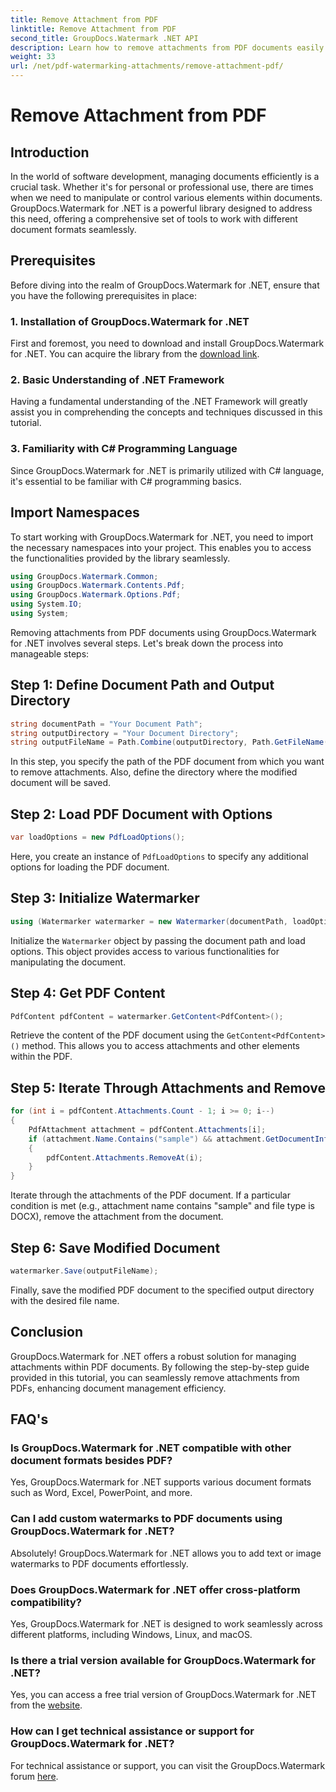 ```yaml
---
title: Remove Attachment from PDF
linktitle: Remove Attachment from PDF
second_title: GroupDocs.Watermark .NET API
description: Learn how to remove attachments from PDF documents easily using GroupDocs.Watermark for .NET. Enhance your document management efficiency.
weight: 33
url: /net/pdf-watermarking-attachments/remove-attachment-pdf/
---
```


# Remove Attachment from PDF

## Introduction
In the world of software development, managing documents efficiently is a crucial task. Whether it's for personal or professional use, there are times when we need to manipulate or control various elements within documents. GroupDocs.Watermark for .NET is a powerful library designed to address this need, offering a comprehensive set of tools to work with different document formats seamlessly.
## Prerequisites
Before diving into the realm of GroupDocs.Watermark for .NET, ensure that you have the following prerequisites in place:
### 1. Installation of GroupDocs.Watermark for .NET
First and foremost, you need to download and install GroupDocs.Watermark for .NET. You can acquire the library from the [download link](https://releases.groupdocs.com/Watermark/net/).
### 2. Basic Understanding of .NET Framework
Having a fundamental understanding of the .NET Framework will greatly assist you in comprehending the concepts and techniques discussed in this tutorial.
### 3. Familiarity with C# Programming Language
Since GroupDocs.Watermark for .NET is primarily utilized with C# language, it's essential to be familiar with C# programming basics.

## Import Namespaces
To start working with GroupDocs.Watermark for .NET, you need to import the necessary namespaces into your project. This enables you to access the functionalities provided by the library seamlessly.

```csharp
using GroupDocs.Watermark.Common;
using GroupDocs.Watermark.Contents.Pdf;
using GroupDocs.Watermark.Options.Pdf;
using System.IO;
using System;
```
Removing attachments from PDF documents using GroupDocs.Watermark for .NET involves several steps. Let's break down the process into manageable steps:
## Step 1: Define Document Path and Output Directory
```csharp
string documentPath = "Your Document Path";
string outputDirectory = "Your Document Directory";
string outputFileName = Path.Combine(outputDirectory, Path.GetFileName(documentPath));
```
In this step, you specify the path of the PDF document from which you want to remove attachments. Also, define the directory where the modified document will be saved.
## Step 2: Load PDF Document with Options
```csharp
var loadOptions = new PdfLoadOptions();
```
Here, you create an instance of `PdfLoadOptions` to specify any additional options for loading the PDF document.
## Step 3: Initialize Watermarker
```csharp
using (Watermarker watermarker = new Watermarker(documentPath, loadOptions))
```
Initialize the `Watermarker` object by passing the document path and load options. This object provides access to various functionalities for manipulating the document.
## Step 4: Get PDF Content
```csharp
PdfContent pdfContent = watermarker.GetContent<PdfContent>();
```
Retrieve the content of the PDF document using the `GetContent<PdfContent>()` method. This allows you to access attachments and other elements within the PDF.
## Step 5: Iterate Through Attachments and Remove
```csharp
for (int i = pdfContent.Attachments.Count - 1; i >= 0; i--)
{
    PdfAttachment attachment = pdfContent.Attachments[i];
    if (attachment.Name.Contains("sample") && attachment.GetDocumentInfo().FileType == FileType.DOCX)
    {
        pdfContent.Attachments.RemoveAt(i);
    }
}
```
Iterate through the attachments of the PDF document. If a particular condition is met (e.g., attachment name contains "sample" and file type is DOCX), remove the attachment from the document.
## Step 6: Save Modified Document
```csharp
watermarker.Save(outputFileName);
```
Finally, save the modified PDF document to the specified output directory with the desired file name.

## Conclusion
GroupDocs.Watermark for .NET offers a robust solution for managing attachments within PDF documents. By following the step-by-step guide provided in this tutorial, you can seamlessly remove attachments from PDFs, enhancing document management efficiency.
## FAQ's
### Is GroupDocs.Watermark for .NET compatible with other document formats besides PDF?
Yes, GroupDocs.Watermark for .NET supports various document formats such as Word, Excel, PowerPoint, and more.
### Can I add custom watermarks to PDF documents using GroupDocs.Watermark for .NET?
Absolutely! GroupDocs.Watermark for .NET allows you to add text or image watermarks to PDF documents effortlessly.
### Does GroupDocs.Watermark for .NET offer cross-platform compatibility?
Yes, GroupDocs.Watermark for .NET is designed to work seamlessly across different platforms, including Windows, Linux, and macOS.
### Is there a trial version available for GroupDocs.Watermark for .NET?
Yes, you can access a free trial version of GroupDocs.Watermark for .NET from the [website](https://releases.groupdocs.com/).
### How can I get technical assistance or support for GroupDocs.Watermark for .NET?
For technical assistance or support, you can visit the GroupDocs.Watermark forum [here](https://forum.groupdocs.com/c/watermark/19).
